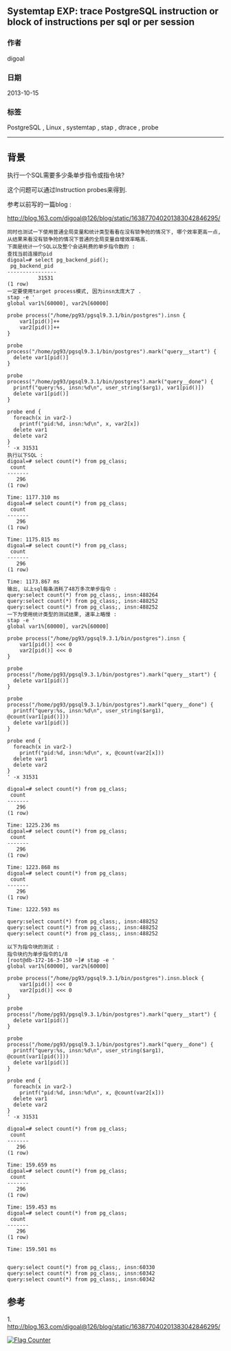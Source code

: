 ## Systemtap EXP: trace PostgreSQL instruction or block of instructions per sql or per session  
                                                               
### 作者                                                           
digoal                                                             
                                                         
### 日期                                                                            
2013-10-15                                                        
                                                          
### 标签                                                         
PostgreSQL , Linux , systemtap , stap , dtrace , probe                                                          
                                                                                           
----                                                                   
                                                                                                       
## 背景            
执行一个SQL需要多少条单步指令或指令块?   
  
这个问题可以通过Instruction probes来得到.  
  
参考以前写的一篇blog :   
  
http://blog.163.com/digoal@126/blog/static/163877040201383042846295/  
  
```  
同时也测试一下使用普通全局变量和统计类型看看在没有锁争抢的情况下, 哪个效率更高一点, 从结果来看没有锁争抢的情况下普通的全局变量自增效率略高.  
下面是统计一个SQL以及整个会话耗费的单步指令数的 :   
查找当前连接的pid  
digoal=# select pg_backend_pid();  
 pg_backend_pid   
----------------  
          31531  
(1 row)  
一定要使用target process模式, 因为insn太庞大了 .  
stap -e '  
global var1%[60000], var2%[60000]  
  
probe process("/home/pg93/pgsql9.3.1/bin/postgres").insn {   
    var1[pid()]++  
    var2[pid()]++  
}   
  
probe process("/home/pg93/pgsql9.3.1/bin/postgres").mark("query__start") {  
  delete var1[pid()]  
}  
  
probe process("/home/pg93/pgsql9.3.1/bin/postgres").mark("query__done") {  
  printf("query:%s, insn:%d\n", user_string($arg1), var1[pid()])  
  delete var1[pid()]  
}  
  
probe end {  
  foreach(x in var2-)   
    printf("pid:%d, insn:%d\n", x, var2[x])  
  delete var1  
  delete var2  
}  
' -x 31531  
执行以下SQL :   
digoal=# select count(*) from pg_class;  
 count   
-------  
   296  
(1 row)  
  
Time: 1177.310 ms  
digoal=# select count(*) from pg_class;  
 count   
-------  
   296  
(1 row)  
  
Time: 1175.815 ms  
digoal=# select count(*) from pg_class;  
 count   
-------  
   296  
(1 row)  
  
Time: 1173.867 ms  
输出, 以上sql每条消耗了48万多次单步指令 :   
query:select count(*) from pg_class;, insn:488264  
query:select count(*) from pg_class;, insn:488252  
query:select count(*) from pg_class;, insn:488252  
一下为使用统计类型的测试结果, 速率上略慢 :   
stap -e '  
global var1%[60000], var2%[60000]  
  
probe process("/home/pg93/pgsql9.3.1/bin/postgres").insn {   
    var1[pid()] <<< 0  
    var2[pid()] <<< 0  
}   
  
probe process("/home/pg93/pgsql9.3.1/bin/postgres").mark("query__start") {  
  delete var1[pid()]  
}  
  
probe process("/home/pg93/pgsql9.3.1/bin/postgres").mark("query__done") {  
  printf("query:%s, insn:%d\n", user_string($arg1), @count(var1[pid()]))  
  delete var1[pid()]  
}  
  
probe end {  
  foreach(x in var2-)   
    printf("pid:%d, insn:%d\n", x, @count(var2[x]))  
  delete var1  
  delete var2  
}  
' -x 31531  
  
digoal=# select count(*) from pg_class;  
 count   
-------  
   296  
(1 row)  
  
Time: 1225.236 ms  
digoal=# select count(*) from pg_class;  
 count   
-------  
   296  
(1 row)  
  
Time: 1223.868 ms  
digoal=# select count(*) from pg_class;  
 count   
-------  
   296  
(1 row)  
  
Time: 1222.593 ms  
  
query:select count(*) from pg_class;, insn:488252  
query:select count(*) from pg_class;, insn:488252  
query:select count(*) from pg_class;, insn:488252  
  
以下为指令块的测试 :   
指令块约为单步指令的1/8  
[root@db-172-16-3-150 ~]# stap -e '  
global var1%[60000], var2%[60000]  
  
probe process("/home/pg93/pgsql9.3.1/bin/postgres").insn.block {   
    var1[pid()] <<< 0  
    var2[pid()] <<< 0  
}   
  
probe process("/home/pg93/pgsql9.3.1/bin/postgres").mark("query__start") {  
  delete var1[pid()]  
}  
  
probe process("/home/pg93/pgsql9.3.1/bin/postgres").mark("query__done") {  
  printf("query:%s, insn:%d\n", user_string($arg1), @count(var1[pid()]))  
  delete var1[pid()]  
}  
  
probe end {  
  foreach(x in var2-)   
    printf("pid:%d, insn:%d\n", x, @count(var2[x]))  
  delete var1  
  delete var2  
}  
' -x 31531  
  
digoal=# select count(*) from pg_class;  
 count   
-------  
   296  
(1 row)  
  
Time: 159.659 ms  
digoal=# select count(*) from pg_class;  
 count   
-------  
   296  
(1 row)  
  
Time: 159.453 ms  
digoal=# select count(*) from pg_class;  
 count   
-------  
   296  
(1 row)  
  
Time: 159.501 ms  
  
  
query:select count(*) from pg_class;, insn:60330  
query:select count(*) from pg_class;, insn:60342  
query:select count(*) from pg_class;, insn:60342  
```  
  
## 参考  
1\. http://blog.163.com/digoal@126/blog/static/163877040201383042846295/  
  
  
<a rel="nofollow" href="http://info.flagcounter.com/h9V1"  ><img src="http://s03.flagcounter.com/count/h9V1/bg_FFFFFF/txt_000000/border_CCCCCC/columns_2/maxflags_12/viewers_0/labels_0/pageviews_0/flags_0/"  alt="Flag Counter"  border="0"  ></a>  
  
